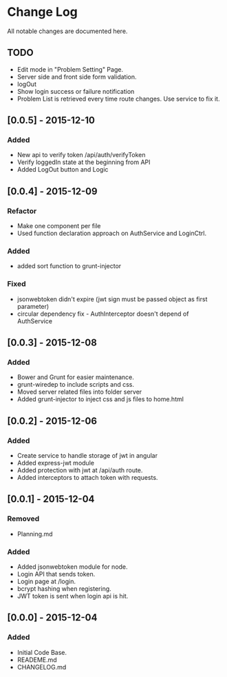 # Change Log
All notable changes are documented here.

## TODO
- Edit mode in "Problem Setting" Page.
- Server side and front side form validation.
- logOut
- Show login success or failure notification
- Problem List is retrieved every time route changes. Use service to fix it.

## [0.0.5] - 2015-12-10
### Added
- New api to verify token /api/auth/verifyToken
- Verify loggedIn state at the beginning from API
- Added LogOut button and Logic

## [0.0.4] - 2015-12-09
### Refactor
- Make one component per file
- Used function declaration approach on AuthService and LoginCtrl.
### Added
- added sort function to grunt-injector
### Fixed
- jsonwebtoken didn't expire (jwt sign must be passed object as first parameter)
- circular dependency fix - AuthInterceptor doesn't depend of AuthService

## [0.0.3] - 2015-12-08
### Added
- Bower and Grunt for easier maintenance.
- grunt-wiredep to include scripts and css.
- Moved server related files into folder server
- Added grunt-injector to inject css and js files to home.html

## [0.0.2] - 2015-12-06
### Added
- Create service to handle storage of jwt in angular
- Added express-jwt module
- Added protection with jwt at /api/auth route.
- Added interceptors to attach token with requests.

## [0.0.1] - 2015-12-04
### Removed
- Planning.md
### Added
- Added jsonwebtoken module for node.
- Login API that sends token.
- Login page at /login.
- bcrypt hashing when registering.
- JWT token is sent when login api is hit.

## [0.0.0] - 2015-12-04
### Added
- Initial Code Base.
- READEME.md
- CHANGELOG.md
